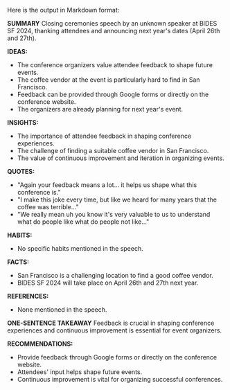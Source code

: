 Here is the output in Markdown format:

**SUMMARY**
Closing ceremonies speech by an unknown speaker at BIDES SF 2024, thanking attendees and announcing next year's dates (April 26th and 27th).

**IDEAS:**
* The conference organizers value attendee feedback to shape future events.
* The coffee vendor at the event is particularly hard to find in San Francisco.
* Feedback can be provided through Google forms or directly on the conference website.
* The organizers are already planning for next year's event.

**INSIGHTS:**
* The importance of attendee feedback in shaping conference experiences.
* The challenge of finding a suitable coffee vendor in San Francisco.
* The value of continuous improvement and iteration in organizing events.

**QUOTES:**
* "Again your feedback means a lot... it helps us shape what this conference is."
* "I make this joke every time, but like we heard for many years that the coffee was terrible..."
* "We really mean uh you know it's very valuable to us to understand what do people like what do people not like..."

**HABITS:**
* No specific habits mentioned in the speech.

**FACTS:**
* San Francisco is a challenging location to find a good coffee vendor.
* BIDES SF 2024 will take place on April 26th and 27th next year.

**REFERENCES:**
* None mentioned in the speech.

**ONE-SENTENCE TAKEAWAY**
Feedback is crucial in shaping conference experiences and continuous improvement is essential for event organizers.

**RECOMMENDATIONS:**
* Provide feedback through Google forms or directly on the conference website.
* Attendees' input helps shape future events.
* Continuous improvement is vital for organizing successful conferences.

